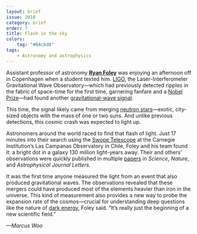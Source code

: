 ```yaml
---
layout: brief
issue: 2018
category: brief
order: 7
title: Flash in the sky
colors:
    tag: "#84cbd8"
tags:
    - Astronomy and astrophysics
---
```

Assistant professor of astronomy [**Ryan Foley**](https://www.astro.ucsc.edu/faculty/singleton.php?&singleton=true&cruz_id=foley) was enjoying an afternoon off in Copenhagen when a student texted him. [LIGO](https://www.ligo.org/), the Laser-Interferometer Gravitational Wave Observatory—which had previously detected ripples in the fabric of space-time for the first time, garnering fanfare and a [Nobel Prize](https://www.nobelprize.org/nobel_prizes/physics/laureates/2017/press.html)—had found another [gravitational-wave signal](https://spaceplace.nasa.gov/gravitational-waves/en/).

This time, the signal likely came from merging [neutron stars](https://www.nasa.gov/mission_pages/GLAST/science/neutron_stars.html)—exotic, city-sized objects with the mass of one or two suns. And unlike previous detections, this cosmic crash was expected to light up.

Astronomers around the world raced to find that flash of light. Just 17 minutes into their search using the [Swope Telescope](http://obs.carnegiescience.edu/swope) at the Carnegie Institution’s Las Campanas Observatory in Chile, Foley and his team found it: a bright dot in a galaxy 130 million light-years away. Their and others’ observations were quickly published in multiple [papers](http://www.sciencemag.org/news/2017/10/merging-neutron-stars-generate-gravitational-waves-and-celestial-light-show) in *Science*, *Nature*, and *Astrophysical Journal Letters*.

It was the first time anyone measured the light from an event that also produced gravitational waves. The observations revealed that these mergers could have produced most of the elements heavier than iron in the universe. This kind of measurement also provides a new way to probe the expansion rate of the cosmos—crucial for understanding deep questions like the nature of [dark energy](https://science.nasa.gov/astrophysics/focus-areas/what-is-dark-energy), Foley said. “It’s really just the beginning of a new scientific field.”

*—Marcus Woo*
